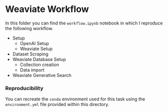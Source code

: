 # Weaviate Workflow

In this folder you can find the `workflow.ipynb` notebook in which I reproduce the following workflow.

* Setup
  * OpenAI Setup
  * Weaviate Setup
* Dataset Scraping
* Weaviate Database Setup
  * Collection creation
  * Data import
* Weaviate Generative Search


### Reproducibility

You can recreate the `conda` environment used for this task using the `environment.yml` file provided within this directory.
